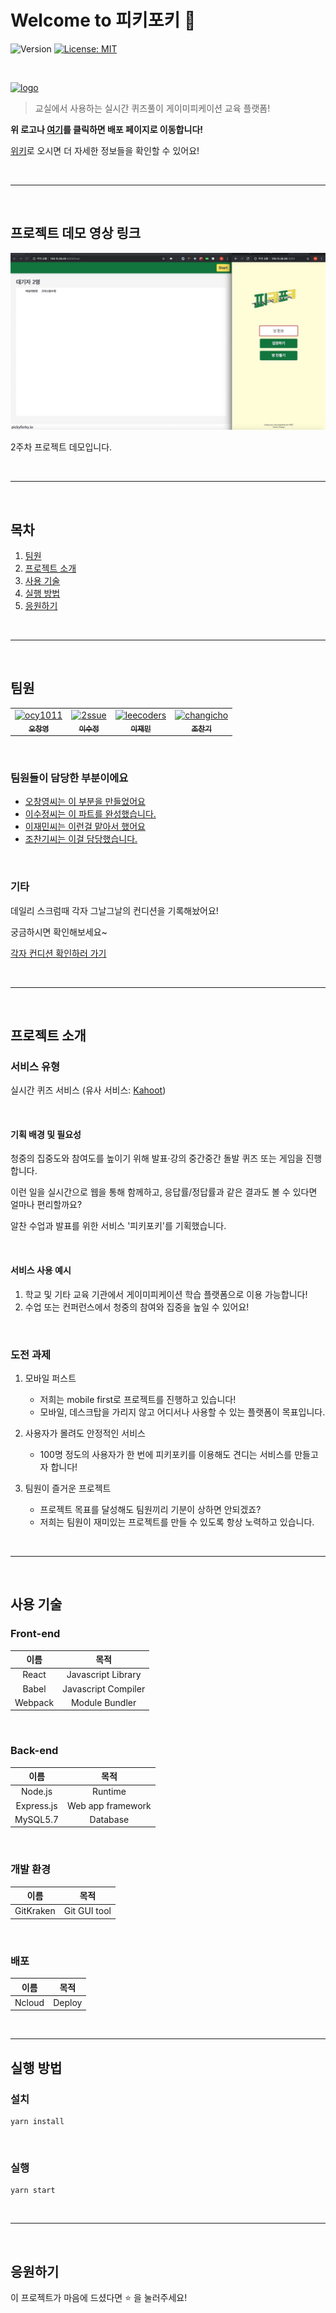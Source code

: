 # Welcome to 피키포키 👋

![Version](https://img.shields.io/badge/version-0.0.1-blue.svg?cacheSeconds=2592000) [![License: MIT](https://img.shields.io/badge/License-MIT-yellow.svg)](#)

<br>

[![logo](https://user-images.githubusercontent.com/42017052/68670479-610ea280-0590-11ea-9b01-b3e6c301bcd4.png)](http://45.119.145.141:3000/)

> 교실에서 사용하는 실시간 퀴즈풀이 게이미피케이션 교육 플랫폼!

**위 로고나 [여기](<(http://45.119.145.141:3000/)>)를 클릭하면 배포 페이지로 이동합니다!**

[위키](https://github.com/connect-foundation/2019-07/wiki)로 오시면 더 자세한 정보들을 확인할 수 있어요!

<br>

---

<br>

## 프로젝트 데모 영상 링크

[![demo1](./docs/demo1.jpg)](https://www.youtube.com/embed/BryQwK4Rigw)

2주차 프로젝트 데모입니다.

<br>

---

<br>

## 목차

1. [팀원](#팀원)
2. [프로젝트 소개](#프로젝트-소개)
3. [사용 기술](#사용-기술)
4. [실행 방법](#실행-방법)
5. [응원하기](#응원하기)

<br>

---

<br>

## 팀원

<table>
  <tr>
    <td align="center"><a href="https://github.com/ocy1011"><img src="https://avatars2.githubusercontent.com/u/34512577?s=460&v=4" width="100px;" alt="ocy1011"/><br /><sub><b>오창영</b></sub></a><br /></td>
    <td align="center"><a href="https://github.com/2ssue"><img src="https://avatars3.githubusercontent.com/u/42017052?s=460&v=4" width="100px;" alt="2ssue"/><br /><sub><b>이수정</b></sub></a><br /></td>
    <td align="center"><a href="https://github.com/leecoders"><img src="https://avatars0.githubusercontent.com/u/47619140?s=460&v=4" width="100px;" alt="leecoders"/><br /><sub><b>이재민</b></sub></a><br /></td>
    <td align="center"><a href="https://github.com/changicho"><img src="https://avatars1.githubusercontent.com/u/38618187?s=460&v=4" width="100px;" alt="changicho"/><br /><sub><b>조찬기</b></sub></a><br /></td>
  </tr>
</table>

<br>

### 팀원들이 담당한 부분이에요

- [오창영씨는 이 부분을 만들었어요](https://github.com/connect-foundation/2019-07/wiki/works-%EC%98%A4%EC%B0%BD%EC%98%81)
- [이수정씨는 이 파트를 완성했습니다.](https://github.com/connect-foundation/2019-07/wiki/works-%EC%9D%B4%EC%88%98%EC%A0%95)
- [이재민씨는 이런걸 맡아서 했어요](https://github.com/connect-foundation/2019-07/wiki/works-%EC%9D%B4%EC%9E%AC%EB%AF%BC)
- [조찬기씨는 이걸 담당했습니다.](https://github.com/connect-foundation/2019-07/wiki/works-%EC%A1%B0%EC%B0%AC%EA%B8%B0)

<br>

### 기타

데일리 스크럼때 각자 그날그날의 컨디션을 기록해놨어요!

궁금하시면 확인해보세요~

[각자 컨디션 확인하러 가기](https://github.com/connect-foundation/2019-07/wiki#%EB%8D%B0%EC%9D%BC%EB%A6%AC-%EC%8A%A4%ED%81%AC%EB%9F%BC)

<br>

---

<br>

## 프로젝트 소개

### 서비스 유형

실시간 퀴즈 서비스 (유사 서비스: [Kahoot](https://kahoot.com/))

<br>

#### 기획 배경 및 필요성

청중의 집중도와 참여도를 높이기 위해 발표·강의 중간중간 돌발 퀴즈 또는 게임을 진행합니다.

이런 일을 실시간으로 웹을 통해 함께하고, 응답률/정답률과 같은 결과도 볼 수 있다면 얼마나 편리할까요?

알찬 수업과 발표를 위한 서비스 '피키포키'를 기획했습니다.

<br>

#### 서비스 사용 예시

1. 학교 및 기타 교육 기관에서 게이미피케이션 학습 플랫폼으로 이용 가능합니다!
2. 수업 또는 컨퍼런스에서 청중의 참여와 집중을 높일 수 있어요!

<br>

### 도전 과제

1. 모바일 퍼스트

   - 저희는 mobile first로 프로젝트를 진행하고 있습니다!
   - 모바일, 데스크탑을 가리지 않고 어디서나 사용할 수 있는 플랫폼이 목표입니다.

2. 사용자가 몰려도 안정적인 서비스

   - 100명 정도의 사용자가 한 번에 피키포키를 이용해도 견디는 서비스를 만들고자 합니다!

3. 팀원이 즐거운 프로젝트
   - 프로젝트 목표를 달성해도 팀원끼리 기분이 상하면 안되겠죠?
   - 저희는 팀원이 재미있는 프로젝트를 만들 수 있도록 항상 노력하고 있습니다.

<br>

---

<br>

## 사용 기술

### Front-end

|  이름   |        목적         |
| :-----: | :-----------------: |
|  React  | Javascript Library  |
|  Babel  | Javascript Compiler |
| Webpack |   Module Bundler    |

<br>

### Back-end

|    이름    |       목적        |
| :--------: | :---------------: |
|  Node.js   |      Runtime      |
| Express.js | Web app framework |
|  MySQL5.7  |     Database      |

<br>

### 개발 환경

|   이름    |     목적     |
| :-------: | :----------: |
| GitKraken | Git GUI tool |

<br>

### 배포

|  이름  |  목적  |
| :----: | :----: |
| Ncloud | Deploy |

<br>

---

## 실행 방법

### 설치

```shell
yarn install
```

<br>

### 실행

```shell
yarn start
```

<br>

---

<br>

## 응원하기

이 프로젝트가 마음에 드셨다면 ⭐️ 을 눌러주세요!
